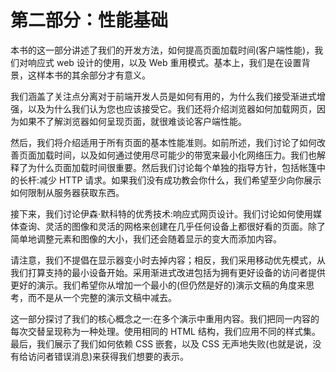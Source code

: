# 第二部分：性能基础

<!-- ch 2~5 -->

本书的这一部分讲述了我们的开发方法，如何提高页面加载时间(客户端性能)，我们对响应式 web 设计的使用，以及 Web 重用模式。基本上，我们是在设置背景，这样本书的其余部分才有意义。

我们涵盖了关注点分离对于前端开发人员是如何有用的，为什么我们接受渐进式增强，以及为什么我们认为您也应该接受它。我们还将介绍浏览器如何加载网页，因为如果不了解浏览器如何呈现页面，就很难谈论客户端性能。

然后，我们将介绍适用于所有页面的基本性能准则。如前所述，我们讨论了如何改善页面加载时间，以及如何通过使用尽可能少的带宽来最小化网络压力。我们也解释了为什么页面加载时间很重要。然后我们讨论每个单独的指导方针，包括帐篷中的长杆:减少 HTTP 请求。如果我们没有成功教会你什么，我们希望至少向你展示如何限制从服务器获取东西。

接下来，我们讨论伊森·默科特的优秀技术:响应式网页设计。我们讨论如何使用媒体查询、灵活的图像和灵活的网格来创建在几乎任何设备上都很好看的页面。除了简单地调整元素和图像的大小，我们还会随着显示的变大而添加内容。

请注意，我们不提倡在显示器变小时去掉内容；相反，我们采用移动优先模式，从我们打算支持的最小设备开始。采用渐进式改进包括为拥有更好设备的访问者提供更好的演示。我们希望你从增加一个最小的(但仍然是好的)演示文稿的角度来思考，而不是从一个完整的演示文稿中减去。

这一部分探讨了我们的核心概念之一:在多个演示中重用内容。我们把同一内容的每次交替呈现称为一种处理。使用相同的 HTML 结构，我们应用不同的样式集。最后，我们展示了我们如何依赖 CSS 嵌套，以及 CSS 无声地失败(也就是说，没有给访问者错误消息)来获得我们想要的表示。